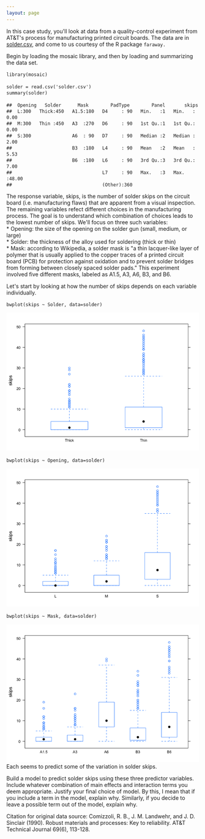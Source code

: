 ```yaml
---
layout: page
---
```


In this case study, you'll look at data from a quality-control
experiment from AT&T's process for manufacturing printed circuit boards.
The data are in [solder.csv](solder.csv), and come to us courtesy of the
R package `faraway.`

Begin by loading the mosaic library, and then by loading and summarizing
the data set.

    library(mosaic)

    solder = read.csv('solder.csv')
    summary(solder)

    ##  Opening   Solder      Mask        PadType        Panel       skips      
    ##  L:300   Thick:450   A1.5:180   D4     : 90   Min.   :1   Min.   : 0.00  
    ##  M:300   Thin :450   A3  :270   D6     : 90   1st Qu.:1   1st Qu.: 0.00  
    ##  S:300               A6  : 90   D7     : 90   Median :2   Median : 2.00  
    ##                      B3  :180   L4     : 90   Mean   :2   Mean   : 5.53  
    ##                      B6  :180   L6     : 90   3rd Qu.:3   3rd Qu.: 7.00  
    ##                                 L7     : 90   Max.   :3   Max.   :48.00  
    ##                                 (Other):360

The response variable, skips, is the number of solder skips on the
circuit board (i.e. manufacturing flaws) that are apparent from a visual
inspection. The remaining variables refect different choices in the
manufacturing process. The goal is to understand which combination of
choices leads to the lowest number of skips. We'll focus on three such
variables:  
\* Opening: the size of the opening on the solder gun (small, medium, or
large)  
\* Solder: the thickness of the alloy used for soldering (thick or
thin)  
\* Mask: according to Wikipedia, a solder mask is "a thin lacquer-like
layer of polymer that is usually applied to the copper traces of a
printed circuit board (PCB) for protection against oxidation and to
prevent solder bridges from forming between closely spaced solder pads."
This experiment involved five different masks, labeled as A1.5, A3, A6,
B3, and B6.

Let's start by looking at how the number of skips depends on each
variable individually.

    bwplot(skips ~ Solder, data=solder)

![](solder_files/figure-markdown_strict/unnamed-chunk-3-1.png)

    bwplot(skips ~ Opening, data=solder)

![](solder_files/figure-markdown_strict/unnamed-chunk-3-2.png)

    bwplot(skips ~ Mask, data=solder)

![](solder_files/figure-markdown_strict/unnamed-chunk-3-3.png) Each
seems to predict some of the variation in solder skips.

Build a model to predict solder skips using these three predictor
variables. Include whatever combination of main effects and interaction
terms you deem appropriate. Justify your final choice of model. By this,
I mean that if you include a term in the model, explain why. Similarly,
if you decide to leave a possible term out of the model, explain why.

Citation for original data source: Comizzoli, R. B., J. M. Landwehr, and
J. D. Sinclair (1990). Robust materials and processes: Key to
reliability. AT&T Technical Journal 69(6), 113-128.
